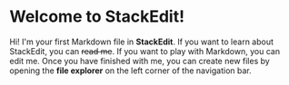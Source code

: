 
# Welcome to StackEdit!

Hi! I'm your first Markdown file in **StackEdit**. If you want to learn about StackEdit, you can ~~read me~~. If you want to play with Markdown, you can edit me. Once you have finished with me, you can create new files by opening the **file explorer** on the left corner of the navigation bar.
